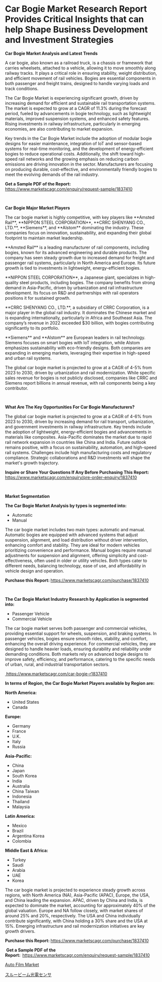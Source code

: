 <p><h1>Car Bogie Market Research Report Provides Critical Insights that can help Shape Business Development and Investment Strategies</h1></p><p><strong>Car Bogie Market Analysis and Latest Trends</strong></p>
<p><p>A car bogie, also known as a railroad truck, is a chassis or framework that carries wheelsets, attached to a vehicle, allowing it to move smoothly along railway tracks. It plays a critical role in ensuring stability, weight distribution, and efficient movement of rail vehicles. Bogies are essential components in both passenger and freight trains, designed to handle varying loads and track conditions.</p><p>The Car Bogie Market is experiencing significant growth, driven by increasing demand for efficient and sustainable rail transportation systems. The market is expected to grow at a CAGR of 11.3% during the forecast period, fueled by advancements in bogie technology, such as lightweight materials, improved suspension systems, and enhanced safety features. Rising investments in railway infrastructure, particularly in emerging economies, are also contributing to market expansion.</p><p>Key trends in the Car Bogie Market include the adoption of modular bogie designs for easier maintenance, integration of IoT and sensor-based systems for real-time monitoring, and the development of energy-efficient bogies to reduce operational costs. Additionally, the shift toward high-speed rail networks and the growing emphasis on reducing carbon emissions are driving innovation in the sector. Manufacturers are focusing on producing durable, cost-effective, and environmentally friendly bogies to meet the evolving demands of the rail industry.</p></p>
<p><strong>Get a Sample PDF of the Report:&nbsp;</strong> <a href="https://www.marketscagr.com/enquiry/request-sample/1837410?utm_campaign=1889&utm_medium=2&utm_source=Github&utm_content=ia&utm_term=23012025&utm_id=car-bogie">https://www.marketscagr.com/enquiry/request-sample/1837410</a></p>
<p>&nbsp;</p>
<p><strong>Car Bogie Major Market Players</strong></p>
<p><p>The car bogie market is highly competitive, with key players like **Amsted Rail**, **NIPPON STEEL CORPORATION**, **CRRC SHENYANG CO., LTD.**, **Siemens**, and **Alstom** dominating the industry. These companies focus on innovation, sustainability, and expanding their global footprint to maintain market leadership.</p><p>**Amsted Rail** is a leading manufacturer of rail components, including bogies, known for its advanced engineering and durable products. The company has seen steady growth due to increased demand for freight and passenger rail systems, particularly in North America and Europe. Its future growth is tied to investments in lightweight, energy-efficient bogies.</p><p>**NIPPON STEEL CORPORATION**, a Japanese giant, specializes in high-quality steel products, including bogies. The company benefits from strong demand in Asia-Pacific, driven by urbanization and rail infrastructure development. Its focus on R&D and partnerships with rail operators positions it for sustained growth.</p><p>**CRRC SHENYANG CO., LTD.**, a subsidiary of CRRC Corporation, is a major player in the global rail industry. It dominates the Chinese market and is expanding internationally, particularly in Africa and Southeast Asia. The company’s revenue in 2022 exceeded $30 billion, with bogies contributing significantly to its portfolio.</p><p>**Siemens** and **Alstom** are European leaders in rail technology. Siemens focuses on smart bogies with IoT integration, while Alstom emphasizes sustainability with eco-friendly designs. Both companies are expanding in emerging markets, leveraging their expertise in high-speed and urban rail systems.</p><p>The global car bogie market is projected to grow at a CAGR of 4-5% from 2023 to 2030, driven by urbanization and rail modernization. While specific sales revenue for bogies is not publicly disclosed, companies like CRRC and Siemens report billions in annual revenue, with rail components being a key contributor.</p></p>
<p>&nbsp;</p>
<p><strong>What Are The Key Opportunities For Car Bogie Manufacturers?</strong></p>
<p><p>The global car bogie market is projected to grow at a CAGR of 4-6% from 2023 to 2030, driven by increasing demand for rail transport, urbanization, and government investments in railway infrastructure. Key trends include the adoption of lightweight, energy-efficient bogies and advancements in materials like composites. Asia-Pacific dominates the market due to rapid rail network expansion in countries like China and India. Future outlook remains positive, with a focus on sustainability, automation, and high-speed rail systems. Challenges include high manufacturing costs and regulatory compliance. Strategic collaborations and R&D investments will shape the market's growth trajectory.</p></p>
<p><strong>Inquire or Share Your Questions If Any Before Purchasing This Report:</strong> <a href="https://www.marketscagr.com/enquiry/pre-order-enquiry/1837410?utm_campaign=1889&utm_medium=2&utm_source=Github&utm_content=ia&utm_term=23012025&utm_id=car-bogie">https://www.marketscagr.com/enquiry/pre-order-enquiry/1837410</a></p>
<p>&nbsp;</p>
<p><strong>Market Segmentation</strong></p>
<p><strong>The Car Bogie Market Analysis by types is segmented into:</strong></p>
<p><ul><li>Automatic</li><li>Manual</li></ul></p>
<p><p>The car bogie market includes two main types: automatic and manual. Automatic bogies are equipped with advanced systems that adjust suspension, alignment, and load distribution without driver intervention, enhancing comfort and stability. They are ideal for modern vehicles prioritizing convenience and performance. Manual bogies require manual adjustments for suspension and alignment, offering simplicity and cost-effectiveness, often used in older or utility vehicles. Both types cater to different needs, balancing technology, ease of use, and affordability in vehicle design and operation.</p></p>
<p><strong>Purchase this Report:&nbsp;</strong><a href="https://www.marketscagr.com/purchase/1837410?utm_campaign=1889&utm_medium=2&utm_source=Github&utm_content=ia&utm_term=23012025&utm_id=car-bogie">https://www.marketscagr.com/purchase/1837410</a></p>
<p>&nbsp;</p>
<p><strong>The Car Bogie Market Industry Research by Application is segmented into:</strong></p>
<p><ul><li>Passenger Vehicle</li><li>Commercial Vehicle</li></ul></p>
<p><p>The car bogie market serves both passenger and commercial vehicles, providing essential support for wheels, suspension, and braking systems. In passenger vehicles, bogies ensure smooth rides, stability, and comfort, enhancing the overall driving experience. For commercial vehicles, they are designed to handle heavier loads, ensuring durability and reliability under demanding conditions. Both markets rely on advanced bogie designs to improve safety, efficiency, and performance, catering to the specific needs of urban, rural, and industrial transportation sectors.</p></p>
<p><a href="https://www.marketscagr.com/car-bogie-r1837410?utm_campaign=1889&utm_medium=2&utm_source=Github&utm_content=ia&utm_term=23012025&utm_id=car-bogie">&nbsp;https://www.marketscagr.com/car-bogie-r1837410</a></p>
<p><strong>In terms of Region, the Car Bogie Market Players available by Region are:</strong></p>
<p>
    <p> <strong> North America: </strong>
        <ul>
            <li>United States</li>
            <li>Canada</li>
        </ul>
        </p> 
    <p> <strong> Europe: </strong>
        <ul>
            <li>Germany</li>
            <li>France</li>
            <li>U.K.</li>
            <li>Italy</li>
            <li>Russia</li>
        </ul>
        </p> 
    <p> <strong> Asia-Pacific: </strong>
        <ul>
            <li>China</li>
            <li>Japan</li>
            <li>South Korea</li>
            <li>India</li>
            <li>Australia</li>
            <li>China Taiwan</li>
            <li>Indonesia</li>
            <li>Thailand</li>
            <li>Malaysia</li>
        </ul>
        </p> 
    <p> <strong> Latin America: </strong>
        <ul>
            <li>Mexico</li>
            <li>Brazil</li>
            <li>Argentina Korea</li>
            <li>Colombia</li>
        </ul>
        </p> 
    <p> <strong> Middle East & Africa: </strong>
        <ul>
            <li>Turkey</li>
            <li>Saudi</li>
            <li>Arabia</li>
            <li>UAE</li>
            <li>Korea</li>
        </ul>
    </p>
    </p>
<p><p>The car bogie market is projected to experience steady growth across regions, with North America (NA), Asia-Pacific (APAC), Europe, the USA, and China leading the expansion. APAC, driven by China and India, is expected to dominate the market, accounting for approximately 40% of the global valuation. Europe and NA follow closely, with market shares of around 25% and 20%, respectively. The USA and China individually contribute significantly, with China holding a 30% share and the USA at 15%. Emerging infrastructure and rail modernization initiatives are key growth drivers.</p></p>
<p><strong>Purchase this Report: </strong><a href="https://www.marketscagr.com/purchase/1837410?utm_campaign=1889&utm_medium=2&utm_source=Github&utm_content=ia&utm_term=23012025&utm_id=car-bogie">https://www.marketscagr.com/purchase/1837410</a></p>
<p>&nbsp;<strong>Get a Sample PDF of the Report:&nbsp;&nbsp;</strong><a href="https://www.marketscagr.com/enquiry/request-sample/1837410?utm_campaign=1889&utm_medium=2&utm_source=Github&utm_content=ia&utm_term=23012025&utm_id=car-bogie">https://www.marketscagr.com/enquiry/request-sample/1837410</a></p>
<p><strong></strong></p>
<p><p><a href="https://github.com/prosalinda88/Market-Research-Report-List-7/blob/main/auto-film-market.md?utm_campaign=1889&utm_medium=2&utm_source=Github&utm_content=ia&utm_term=23012025&utm_id=car-bogie">Auto Film Market</a></p><p><a href="https://github.com/lababdou/Market-Research-Report-List-6/blob/main/651661432864.md?utm_campaign=1889&utm_medium=2&utm_source=Github&utm_content=ia&utm_term=23012025&utm_id=car-bogie">スルービーム光電センサ</a></p></p>